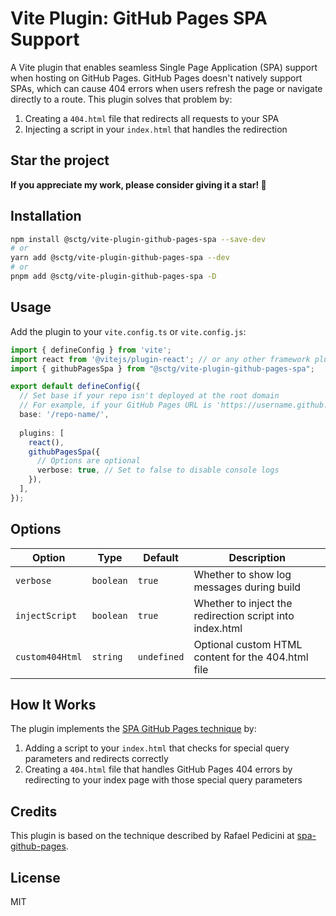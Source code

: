 # Vite Plugin: GitHub Pages SPA Support

A Vite plugin that enables seamless Single Page Application (SPA) support when hosting on GitHub Pages. GitHub Pages doesn't natively support SPAs, which can cause 404 errors when users refresh the page or navigate directly to a route. This plugin solves that problem by:

1. Creating a `404.html` file that redirects all requests to your SPA
2. Injecting a script in your `index.html` that handles the redirection

## Star the project

**If you appreciate my work, please consider giving it a star! 🤩**

## Installation

```bash
npm install @sctg/vite-plugin-github-pages-spa --save-dev
# or
yarn add @sctg/vite-plugin-github-pages-spa --dev
# or
pnpm add @sctg/vite-plugin-github-pages-spa -D
```

## Usage

Add the plugin to your `vite.config.ts` or `vite.config.js`:

```typescript
import { defineConfig } from 'vite';
import react from '@vitejs/plugin-react'; // or any other framework plugin
import { githubPagesSpa } from "@sctg/vite-plugin-github-pages-spa";

export default defineConfig({
  // Set base if your repo isn't deployed at the root domain
  // For example, if your GitHub Pages URL is 'https://username.github.io/repo-name/'
  base: '/repo-name/',
  
  plugins: [
    react(),
    githubPagesSpa({
      // Options are optional
      verbose: true, // Set to false to disable console logs
    }),
  ],
});
```

## Options

| Option | Type | Default | Description |
|--------|------|---------|-------------|
| `verbose` | `boolean` | `true` | Whether to show log messages during build |
| `injectScript` | `boolean` | `true` | Whether to inject the redirection script into index.html |
| `custom404Html` | `string` | `undefined` | Optional custom HTML content for the 404.html file |

## How It Works

The plugin implements the [SPA GitHub Pages technique](https://github.com/rafgraph/spa-github-pages) by:

1. Adding a script to your `index.html` that checks for special query parameters and redirects correctly
2. Creating a `404.html` file that handles GitHub Pages 404 errors by redirecting to your index page with those special query parameters

## Credits

This plugin is based on the technique described by Rafael Pedicini at [spa-github-pages](https://github.com/rafgraph/spa-github-pages).

## License

MIT
